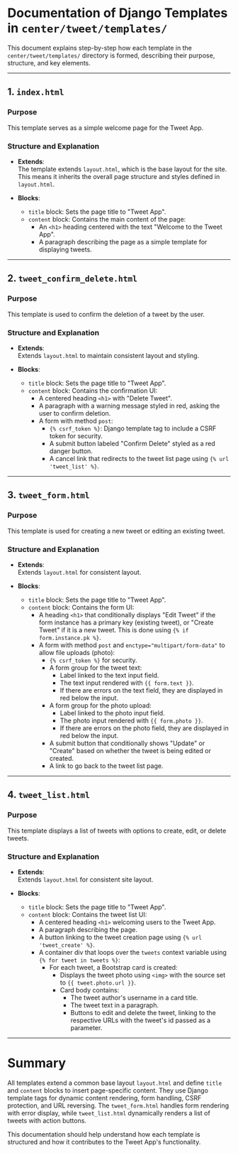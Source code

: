 # Documentation of Django Templates in `center/tweet/templates/`

This document explains step-by-step how each template in the `center/tweet/templates/` directory is formed, describing their purpose, structure, and key elements.

---

## 1. `index.html`

### Purpose
This template serves as a simple welcome page for the Tweet App.

### Structure and Explanation

- **Extends**:  
  The template extends `layout.html`, which is the base layout for the site. This means it inherits the overall page structure and styles defined in `layout.html`.

- **Blocks**:  
  - `title` block: Sets the page title to "Tweet App".  
  - `content` block: Contains the main content of the page:
    - An `<h1>` heading centered with the text "Welcome to the Tweet App".  
    - A paragraph describing the page as a simple template for displaying tweets.

---

## 2. `tweet_confirm_delete.html`

### Purpose
This template is used to confirm the deletion of a tweet by the user.

### Structure and Explanation

- **Extends**:  
  Extends `layout.html` to maintain consistent layout and styling.

- **Blocks**:  
  - `title` block: Sets the page title to "Tweet App".  
  - `content` block: Contains the confirmation UI:
    - A centered heading `<h1>` with "Delete Tweet".  
    - A paragraph with a warning message styled in red, asking the user to confirm deletion.  
    - A form with method `post`:
      - `{% csrf_token %}`: Django template tag to include a CSRF token for security.  
      - A submit button labeled "Confirm Delete" styled as a red danger button.  
      - A cancel link that redirects to the tweet list page using `{% url 'tweet_list' %}`.

---

## 3. `tweet_form.html`

### Purpose
This template is used for creating a new tweet or editing an existing tweet.

### Structure and Explanation

- **Extends**:  
  Extends `layout.html` for consistent layout.

- **Blocks**:  
  - `title` block: Sets the page title to "Tweet App".  
  - `content` block: Contains the form UI:
    - A heading `<h1>` that conditionally displays "Edit Tweet" if the form instance has a primary key (existing tweet), or "Create Tweet" if it is a new tweet. This is done using `{% if form.instance.pk %}`.  
    - A form with method `post` and `enctype="multipart/form-data"` to allow file uploads (photo):
      - `{% csrf_token %}` for security.  
      - A form group for the tweet text:
        - Label linked to the text input field.  
        - The text input rendered with `{{ form.text }}`.  
        - If there are errors on the text field, they are displayed in red below the input.  
      - A form group for the photo upload:
        - Label linked to the photo input field.  
        - The photo input rendered with `{{ form.photo }}`.  
        - If there are errors on the photo field, they are displayed in red below the input.  
      - A submit button that conditionally shows "Update" or "Create" based on whether the tweet is being edited or created.  
      - A link to go back to the tweet list page.

---

## 4. `tweet_list.html`

### Purpose
This template displays a list of tweets with options to create, edit, or delete tweets.

### Structure and Explanation

- **Extends**:  
  Extends `layout.html` for consistent site layout.

- **Blocks**:  
  - `title` block: Sets the page title to "Tweet App".  
  - `content` block: Contains the tweet list UI:
    - A centered heading `<h1>` welcoming users to the Tweet App.  
    - A paragraph describing the page.  
    - A button linking to the tweet creation page using `{% url 'tweet_create' %}`.  
    - A container div that loops over the `tweets` context variable using `{% for tweet in tweets %}`:
      - For each tweet, a Bootstrap card is created:
        - Displays the tweet photo using `<img>` with the source set to `{{ tweet.photo.url }}`.  
        - Card body contains:
          - The tweet author's username in a card title.  
          - The tweet text in a paragraph.  
          - Buttons to edit and delete the tweet, linking to the respective URLs with the tweet's id passed as a parameter.

---

# Summary

All templates extend a common base layout `layout.html` and define `title` and `content` blocks to insert page-specific content. They use Django template tags for dynamic content rendering, form handling, CSRF protection, and URL reversing. The `tweet_form.html` handles form rendering with error display, while `tweet_list.html` dynamically renders a list of tweets with action buttons.

This documentation should help understand how each template is structured and how it contributes to the Tweet App's functionality.
